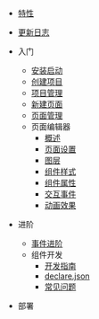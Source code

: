 - [特性](/)

- [更新日志](changelog.md)

- 入门

  - [安装启动](quickstart.md)
  - [创建项目](new-project.md)
  - [项目管理](manage-project.md)
  - [新建页面](new-page.md)
  - [页面管理](manage-page.md)
  - 页面编辑器
    - [概述](editor.md)
    - [页面设置](page-set.md)
    - [图层](layers.md)
    - [组件样式](styles.md)
    - [组件属性](cover.md)
    - [交互事件](cover.md)
    - [动画效果](cover.md)

- 进阶
  - [事件进阶](configuration.md)
  - 组件开发
    - [开发指南](develop.md)
    - [declare.json](declare.md)
    - [常见问题](issue.md)

- 部署
